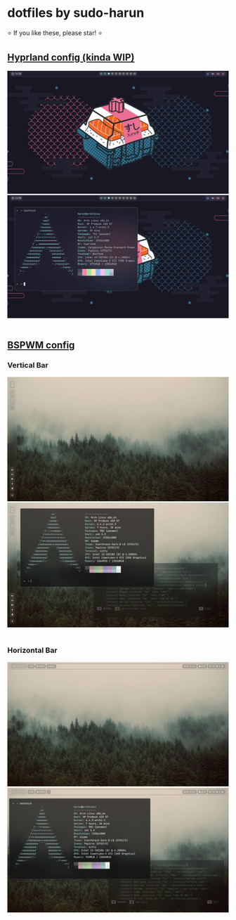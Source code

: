 # dotfiles by sudo-harun

⭐ If you like these, please star! ⭐

## <a href="https://github.com/sudo-harun/dotfiles/tree/hyprland">Hyprland config (kinda WIP)</a>

<div align="center">
  <img src="./assets/hyprland1.png">
  <img src="./assets/hyprland2.png">
</div><br>

## <a href="https://github.com/sudo-harun/dotfiles/tree/bspwm">BSPWM config</a>

### Vertical Bar
<div align="center">
  <img src="./assets/bspwm-vertical-bar-1.png">
  <img src="./assets/bspwm-vertical-bar-2.png">
</div><br>

### Horizontal Bar
<div align="center">
  <img src="./assets/bspwm-horizontal-bar-1.png">
  <img src="./assets/bspwm-horizontal-bar-2.png">
</div><br>

